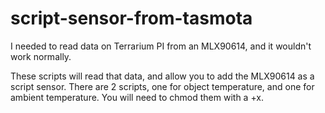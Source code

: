 # script-sensor-from-tasmota
I needed to read data on Terrarium PI from an MLX90614, and it wouldn't work normally.

These scripts will read that data, and allow you to add the MLX90614 as a script sensor. There are 2 scripts, one for object temperature, and one for ambient temperature.
You will need to chmod them with a +x.
